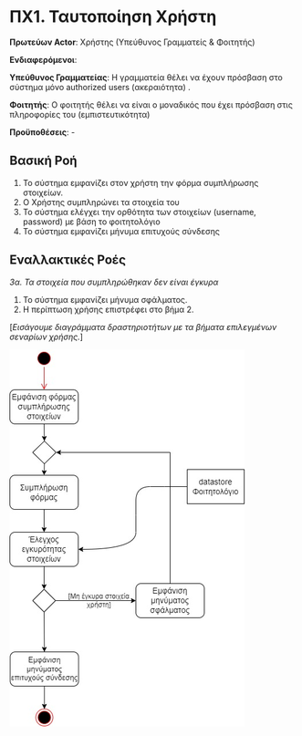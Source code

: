 # ΠΧ1. Ταυτοποίηση Χρήστη

**Πρωτεύων Actor**: Χρήστης (Υπεύθυνος Γραμματείς & Φοιτητής)

**Ενδιαφερόμενοι**:

**Υπεύθυνος Γραμματείας**: Η γραμματεία θέλει να έχουν πρόσβαση στο σύστημα μόνο authorized users (ακεραιότητα) .

**Φοιτητής**: Ο φοιτητής θέλει να είναι ο μοναδικός που έχει πρόσβαση στις πληροφορίες του (εμπιστευτικότητα)

**Προϋποθέσεις**: -

## Βασική Ροή
1. Το σύστημα εμφανίζει στον χρήστη την φόρμα συμπλήρωσης στοιχείων.
2. Ο Χρήστης συμπληρώνει τα στοιχεία του
3. Το σύστημα ελέγχει την ορθότητα των στοιχείων (username, password) με βάση το φοιτητολόγιο 
4. Το σύστημα εμφανίζει μήνυμα επιτυχούς σύνδεσης

## Εναλλακτικές Ροές

*3α. Τα στοιχεία που συμπληρώθηκαν δεν είναι έγκυρα*
1. Το σύστημα εμφανίζει μήνυμα σφάλματος.
2. Η περίπτωση χρήσης επιστρέφει στο βήμα 2.



\[*Εισάγουμε διαγράμματα δραστηριοτήτων με τα βήματα επιλεγμένων σεναρίων χρήσης.*\]

![Use Case 1: User Authentication](uml/requirements/useCase1.jpg)